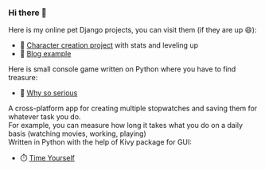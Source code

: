 ### Hi there 👋

Here is my online pet Django projects, you can visit them (if they are up 😄):
* 🔭 [Character creation project](https://windowhero.herokuapp.com/) with stats and leveling up
* 💬 [Blog example](https://rutasblog.herokuapp.com/)

Here is small console game written on Python where you have to find treasure:
* 👾 [Why so serious](https://github.com/IharSha/why_so_serious)

A cross-platform app for creating multiple stopwatches and saving them for whatever task you do.<br> For example, you can measure how long it takes what you do on a daily basis (watching movies, working, playing)<br>
Written in Python with the help of Kivy package for GUI:
* ⏱️ [Time Yourself](https://github.com/IharSha/timeyourself)

<!--
**IharSha/iharsha** is a ✨ _special_ ✨ repository because its `README.md` (this file) appears on your GitHub profile.

Here are some ideas to get you started:

- 🔭 I’m currently working on ...
- 🌱 I’m currently learning ...
- 👯 I’m looking to collaborate on ...
- 🤔 I’m looking for help with ...
- 💬 Ask me about ...
- 📫 How to reach me: ...
- 😄 Pronouns: ...
- ⚡ Fun fact: ...
-->
